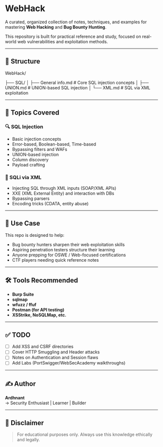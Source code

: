 # WebHack

A curated, organized collection of notes, techniques, and examples for mastering **Web Hacking** and **Bug Bounty Hunting**.

This repository is built for practical reference and study, focused on real-world web vulnerabilities and exploitation methods.

---

## 📂 Structure

WebHack/

├── SQL/
│ ├── General info.md # Core SQL injection concepts
│ ├── UNION.md # UNION-based SQL injection
│ └── XML.md # SQL via XML exploitation


---

## 📌 Topics Covered

### 🔍 SQL Injection
- Basic injection concepts
- Error-based, Boolean-based, Time-based
- Bypassing filters and WAFs
- UNION-based injection
- Column discovery
- Payload crafting

### 🧾 SQLi via XML
- Injecting SQL through XML inputs (SOAP/XML APIs)
- XXE (XML External Entity) and interaction with DBs
- Bypassing parsers
- Encoding tricks (CDATA, entity abuse)

---

## 🎯 Use Case

This repo is designed to help:
- Bug bounty hunters sharpen their web exploitation skills
- Aspiring penetration testers structure their learning
- Anyone prepping for OSWE / Web-focused certifications
- CTF players needing quick reference notes

---

## 🛠️ Tools Recommended
- **Burp Suite**
- **sqlmap**
- **wfuzz / ffuf**
- **Postman (for API testing)**
- **XSStrike, NoSQLMap, etc.**

---

## ✅ TODO
- [ ] Add XSS and CSRF directories
- [ ] Cover HTTP Smuggling and Header attacks
- [ ] Notes on Authentication and Session flaws
- [ ] Add Labs (PortSwigger/WebSecAcademy walkthroughs)

---

## ✍️ Author

**Ardhnant**  
→ Security Enthusiast | Learner | Builder

---

## 📜 Disclaimer

> For educational purposes only. Always use this knowledge ethically and legally.
